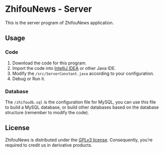 # ZhifouNews - Server
This is the server program of ZhifouNews application.
## Usage
### Code
1. Download the code for this program.
2. Import the code into [IntelliJ IDEA](https://www.jetbrains.com/idea/) or other Java IDE.
3. Modify the `/src/ServerConstant.java` according to your configuration.
4. Debug or Run it.
### Database
The `/zhifoudb.sql` is the configuration file for MySQL, you can use this file to build a MySQL database, or build other databases based on the database structure (remember to modify the code).
## License
ZhifouNews is distributed under the [*GPLv3* license](https://www.gnu.org/licenses/gpl-3.0.en.html). Consequently, you’re required to credit us in derivative products.
